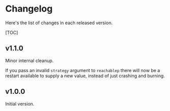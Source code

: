 Changelog
=========

Here's the list of changes in each released version.

[TOC]

v1.1.0
------

Minor internal cleanup.

If you pass an invalid `strategy` argument to `reachablep` there will now be
a restart available to supply a new value, instead of just crashing and burning.

v1.0.0
------

Initial version.
